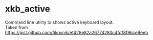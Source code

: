 # xkb_active
Command line utility to shows active keyboard layout.  
Taken from https://gist.github.com/fikovnik/ef428e82a26774280c4fdf8f96ce8eeb


